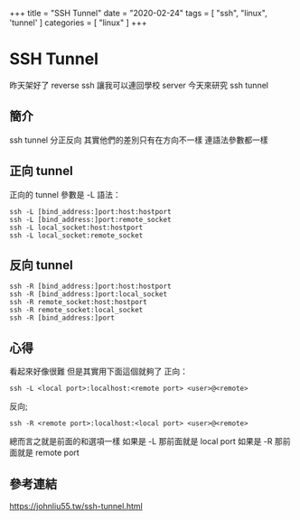 +++
title = "SSH Tunnel"
date = "2020-02-24"
tags = [ "ssh", "linux", 'tunnel' ]
categories = [ "linux" ]
+++

# SSH Tunnel
昨天架好了 reverse ssh 讓我可以連回學校 server
今天來研究 ssh tunnel

## 簡介
ssh tunnel 分正反向
其實他們的差別只有在方向不一樣
連語法參數都一樣

## 正向 tunnel
正向的 tunnel 參數是 -L
語法：
```
ssh -L [bind_address:]port:host:hostport
ssh -L [bind_address:]port:remote_socket
ssh -L local_socket:host:hostport
ssh -L local_socket:remote_socket
```

## 反向 tunnel
```
ssh -R [bind_address:]port:host:hostport
ssh -R [bind_address:]port:local_socket
ssh -R remote_socket:host:hostport
ssh -R remote_socket:local_socket
ssh -R [bind_address:]port
```

## 心得
看起來好像很難
但是其實用下面這個就夠了
正向：
```
ssh -L <local port>:localhost:<remote port> <user>@<remote>
```
反向;
```
ssh -R <remote port>:localhost:<local port> <user>@<remote>
```
總而言之就是前面的和選項一樣
如果是 -L 那前面就是 local port
如果是 -R 那前面就是 remote port

## 參考連結
https://johnliu55.tw/ssh-tunnel.html  
